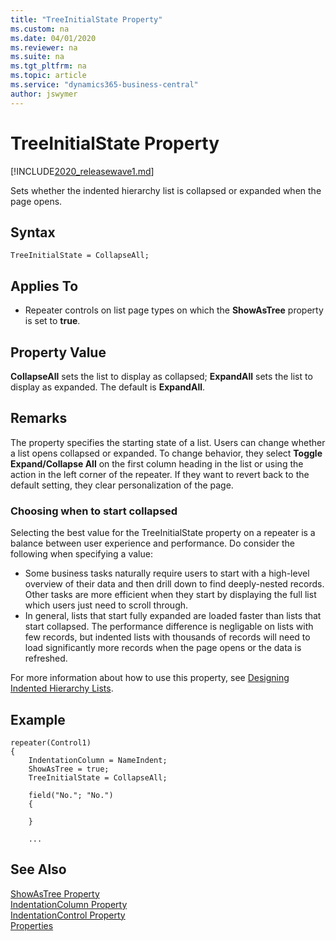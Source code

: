 ```yaml
---
title: "TreeInitialState Property"
ms.custom: na
ms.date: 04/01/2020
ms.reviewer: na
ms.suite: na
ms.tgt_pltfrm: na
ms.topic: article
ms.service: "dynamics365-business-central"
author: jswymer
---
```

# TreeInitialState Property

[!INCLUDE[2020_releasewave1.md](../../includes/2020_releasewave1.md)]

Sets whether the indented hierarchy list is collapsed or expanded when the page opens.

## Syntax

```
TreeInitialState = CollapseAll;
```
  
## Applies To  
  
- Repeater controls on list page types on which the **ShowAsTree** property is set to **true**.
  
## Property Value

 **CollapseAll** sets the list to display as collapsed; **ExpandAll** sets the list to display as expanded. The default is **ExpandAll**.  

## Remarks

The property specifies the starting state of a list. Users can change whether a list opens collapsed or expanded. To change behavior, they select **Toggle Expand/Collapse All** on the first column heading in the list or using the action in the left corner of the repeater. If they want to revert back to the default setting, they clear personalization of the page.

### Choosing when to start collapsed

Selecting the best value for the TreeInitialState property on a repeater is a balance between user experience and performance. Do consider the following when specifying a value:
- Some business tasks naturally require users to start with a high-level overview of their data and then drill down to find deeply-nested records. Other tasks are more efficient when they start by displaying the full list which users just need to scroll through.
- In general, lists that start fully expanded are loaded faster than lists that start collapsed. The performance difference is negligable on lists with few records, but indented lists with thousands of records will need to load significantly more records when the page opens or the data is refreshed.  

For more information about how to use this property, see [Designing Indented Hierarchy Lists](../devenv-indented-hierarchy-lists.md).  


## Example

```
repeater(Control1)
{
    IndentationColumn = NameIndent;
    ShowAsTree = true;
    TreeInitialState = CollapseAll;
    
    field("No."; "No.")
    {
       
    }
    
    ...

```

## See Also
[ShowAsTree Property](devenv-showastree-property.md)  
[IndentationColumn Property](devenv-indentationcolumn-property.md)  
[IndentationControl Property](devenv-indentationcontrols-property.md)  
[Properties](devenv-properties.md)  
